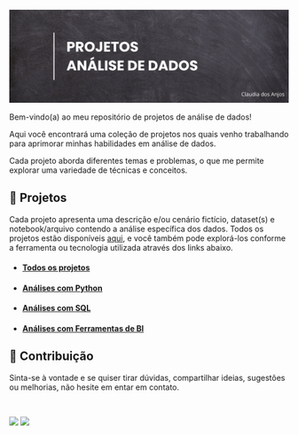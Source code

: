 ![](https://github.com/claudiaanjos/projetos-analise-dados/blob/main/images/image01.png)


Bem-vindo(a) ao meu repositório de projetos de análise de dados! 

Aqui você encontrará uma coleção de projetos nos quais venho trabalhando para aprimorar minhas habilidades em análise de dados. 

Cada projeto aborda diferentes temas e problemas, o que me permite explorar uma variedade de técnicas e conceitos.

## 📂 Projetos 

Cada projeto apresenta uma descrição e/ou cenário fictício, dataset(s) e notebook/arquivo contendo a análise específica dos dados. Todos os projetos estão disponíveis [aqui](https://github.com/claudiaanjos/projetos-analise-dados/tree/main/projetos#projetos), e você também pode explorá-los conforme a ferramenta ou tecnologia utilizada através dos links abaixo.

* #### [Todos os projetos](https://github.com/claudiaanjos/projetos-analise-dados/tree/main/projetos#projetos)
* #### [Análises com Python](https://github.com/claudiaanjos/projetos-analise-dados/tree/main/projetos#an%C3%A1lises-com-python)
* #### [Análises com SQL](https://github.com/claudiaanjos/projetos-analise-dados/tree/main/projetos#an%C3%A1lises-com-sql)
* #### [Análises com Ferramentas de BI](https://github.com/claudiaanjos/projetos-analise-dados/tree/main/projetos#an%C3%A1lises-com-ferramentas-de-business-intelligence-bi)


## 🤝 Contribuição 

Sinta-se à vontade e se quiser tirar dúvidas, compartilhar ideias, sugestões ou melhorias, não hesite em entar em contato.


&nbsp;

<div>
  <a href="https://www.linkedin.com/in/claudia-anjos/" target="_blank"><img src="https://img.shields.io/badge/-LinkedIn-%230077B5?style=for-the-badge&logo=linkedin&logoColor=white" target="_blank"></a>
  <a href="https://medium.com/@ndosanjosc" target="_blank"><img src="https://img.shields.io/badge/Medium-12100E?style=for-the-badge&logo=medium&logoColor=white"></a>
</div>